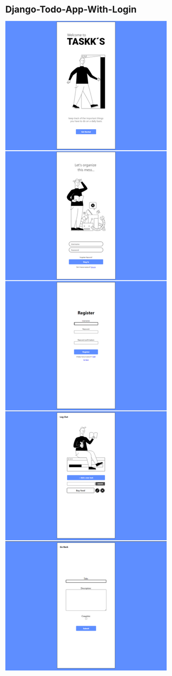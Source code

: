 # Django-Todo-App-With-Login

![](images/1.png)
![](images/2.png)
![](images/3.png)
![](images/4.png)
![](images/5.png)
